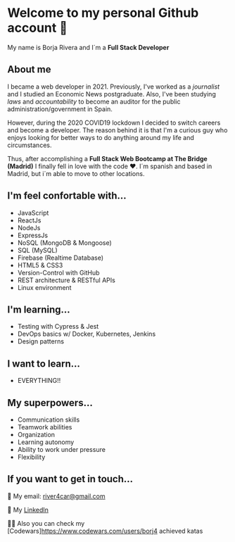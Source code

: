 # Welcome to my personal Github account 👋

My name is Borja Rivera and I´m a __Full Stack Developer__

## About me

I became a web developer in 2021. Previously, I've worked as a _journalist_ and I studied an Economic News postgraduate.
Also, I've been studying _laws_ and _accountability_ to become an auditor for the public administration/government in Spain.

However, during the 2020 COVID19 lockdown I decided to switch careers and become a developer. The reason behind it is that I'm a curious guy who enjoys looking for better ways to do anything around my life and circumstances.

Thus, after accomplishing a __Full Stack Web Bootcamp at The Bridge (Madrid)__ I finally fell in love with the code ❤️.
I´m spanish and based in Madrid, but i´m able to move to other locations.

## I'm feel confortable with...

+ JavaScript
+ ReactJs
+ NodeJs
+ ExpressJs
+ NoSQL (MongoDB & Mongoose)
+ SQL (MySQL)
+ Firebase (Realtime Database)
+ HTML5 & CSS3
+ Version-Control with GitHub
+ REST architecture & RESTful APIs
+ Linux environment

## I'm learning...

+ Testing with Cypress & Jest
+ DevOps basics w/ Docker, Kubernetes, Jenkins
+ Design patterns

## I want to learn...

+ EVERYTHING!!

## My superpowers...

+ Communication skills
+ Teamwork abilities
+ Organization
+ Learning autonomy
+ Ability to work under pressure
+ Flexibility

## If you want to get in touch...

📩 My email: river4car@gmail.com

🔭 My [LinkedIn](https://www.linkedin.com/in/borjarivera/)

🤜🏻 Also you can check my [Codewars]https://www.codewars.com/users/borj4 achieved katas


